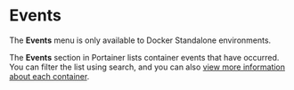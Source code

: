 # Events


The **Events** menu is only available to Docker Standalone environments.


The **Events** section in Portainer lists container events that have occurred. You can filter the list using search, and you can also [view more information about each container](containers/inspect.md).

<figure><img src="../../.gitbook/assets/2.15-docker_events_events_list.png" alt=""><figcaption></figcaption></figure>

